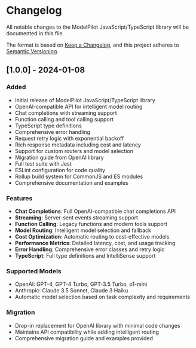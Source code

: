 # Changelog

All notable changes to the ModelPilot JavaScript/TypeScript library will be documented in this file.

The format is based on [Keep a Changelog](https://keepachangelog.com/en/1.0.0/),
and this project adheres to [Semantic Versioning](https://semver.org/spec/v2.0.0.html).

## [1.0.0] - 2024-01-08

### Added
- Initial release of ModelPilot JavaScript/TypeScript library
- OpenAI-compatible API for intelligent model routing
- Chat completions with streaming support
- Function calling and tool calling support
- TypeScript type definitions
- Comprehensive error handling
- Request retry logic with exponential backoff
- Rich response metadata including cost and latency
- Support for custom routers and model selection
- Migration guide from OpenAI library
- Full test suite with Jest
- ESLint configuration for code quality
- Rollup build system for CommonJS and ES modules
- Comprehensive documentation and examples

### Features
- **Chat Completions**: Full OpenAI-compatible chat completions API
- **Streaming**: Server-sent events streaming support
- **Function Calling**: Legacy functions and modern tools support
- **Model Routing**: Intelligent model selection and fallback
- **Cost Optimization**: Automatic routing to cost-effective models
- **Performance Metrics**: Detailed latency, cost, and usage tracking
- **Error Handling**: Comprehensive error classes and retry logic
- **TypeScript**: Full type definitions and IntelliSense support

### Supported Models
- OpenAI: GPT-4, GPT-4 Turbo, GPT-3.5 Turbo, o1-mini
- Anthropic: Claude 3.5 Sonnet, Claude 3 Haiku
- Automatic model selection based on task complexity and requirements

### Migration
- Drop-in replacement for OpenAI library with minimal code changes
- Maintains API compatibility while adding intelligent routing
- Comprehensive migration guide and examples provided
